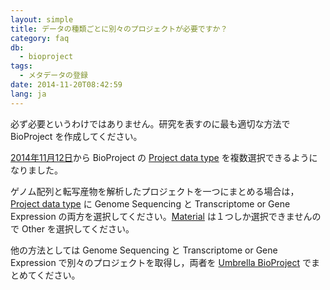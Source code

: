 ```yaml
---
layout: simple
title: データの種類ごとに別々のプロジェクトが必要ですか？
category: faq
db:
  - bioproject
tags: 
  - メタデータの登録
date: 2014-11-20T08:42:59
lang: ja
---
```


必ず必要というわけではありません。研究を表すのに最も適切な方法で BioProject を作成してください。

[2014年11月12日](/news/ja/2014-11-12.html)から BioProject の [Project data type](/bioproject/submission.html#Project_data_type) を複数選択できるようになりました。

ゲノム配列と転写産物を解析したプロジェクトを一つにまとめる場合は，[Project data type](/bioproject/submission.html#Project_data_type) に Genome Sequencing と Transcriptome or Gene Expression の両方を選択してください。[Material](/bioproject/submission.html#Material) は１つしか選択できませんので Other を選択してください。

他の方法としては Genome Sequencing と Transcriptome or Gene Expression で別々のプロジェクトを取得し，両者を [Umbrella BioProject](/bioproject/submission.html#use-umbrella-project) でまとめてください。
